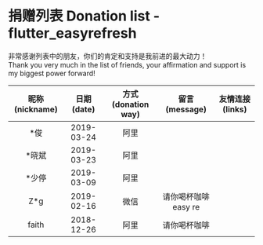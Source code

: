 # 捐赠列表 Donation list - flutter_easyrefresh

非常感谢列表中的朋友，你们的肯定和支持是我前进的最大动力！  
Thank you very much in the list of friends, your affirmation and support is my biggest power forward!

|昵称(nickname)|日期(date)|方式(donation way)|留言(message)|友情连接(links)|
|:---:|:---:|:---:|:---:|:---:|
|*俊|2019-03-24|阿里|||
|*晓斌|2019-03-23|阿里|||
|*少停|2019-03-09|阿里|||
|Z*g|2019-02-16|微信|请你喝杯咖啡easy re||
|faith|2018-12-26|阿里|请你喝杯咖啡||
